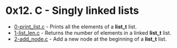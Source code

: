 # 0x12. C - Singly linked lists

- [0-print_list.c](https://github.com/CharlesMariga/alx-low_level_programming/blob/main/0x12-singly_linked_lists/0-print_list.c) - Prints all the elements of a **list_t** list.
- [1-list_len.c](https://github.com/CharlesMariga/alx-low_level_programming/blob/main/0x12-singly_linked_lists/1-list_len.c) - Returns the number of elements in a linked **list_t** list.
- [2-add_node.c]() - Add a new node at the beginning of a **list_t** list.
